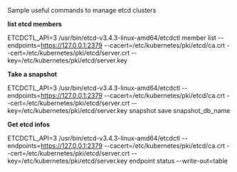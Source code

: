 Sample useful commands to manage etcd clusters

**list etcd members**

ETCDCTL_API=3 /usr/bin/etcd-v3.4.3-linux-amd64/etcdctl member list   --endpoints=https://127.0.0.1:2379   --cacert=/etc/kubernetes/pki/etcd/ca.crt   --cert=/etc/kubernetes/pki/etcd/server.crt   --key=/etc/kubernetes/pki/etcd/server.key

**Take a snapshot**

ETCDCTL_API=3 /usr/bin/etcd-v3.4.3-linux-amd64/etcdctl --endpoints=https://127.0.0.1:2379 --cacert=/etc/kubernetes/pki/etcd/ca.crt --cert=/etc/kubernetes/pki/etcd/server.crt --key=/etc/kubernetes/pki/etcd/server.key snapshot save snapshot_db_name

**Get etcd infos**


ETCDCTL_API=3 /usr/bin/etcd-v3.4.3-linux-amd64/etcdctl --endpoints=https://127.0.0.1:2379 --cacert=/etc/kubernetes/pki/etcd/ca.crt --cert=/etc/kubernetes/pki/etcd/server.crt --key=/etc/kubernetes/pki/etcd/server.key endpoint status --write-out=table
